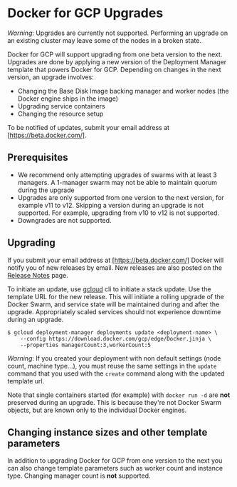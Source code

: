 <!--[metadata]>
+++
title = "Docker for GCP Upgrade"
description = "Docker for GCP Upgrade"
keywords = ["iaas, gcp"]
[menu.main]
identifier="docs-gcp-upgrade"
parent = "docs-gcp"
name = "Upgrading"
weight="300"
+++
<![end-metadata]-->

# Docker for GCP Upgrades

_Warning_: Upgrades are currently not supported. 
Performing an upgrade on an existing cluster may leave some of the nodes in a broken state. 

Docker for GCP will support upgrading from one beta version to the next. Upgrades
are done by applying a new version of the Deployment Manager template that
powers Docker for GCP. Depending on changes in the next version, an upgrade
involves:

 - Changing the Base Disk Image backing manager and worker nodes
   (the Docker engine ships in the image)
 - Upgrading service containers
 - Changing the resource setup

To be notified of updates, submit your email address at
[https://beta.docker.com/].

## Prerequisites

 - We recommend only attempting upgrades of swarms with at least 3 managers.
   A 1-manager swarm may not be able to maintain quorum during the upgrade
 - Upgrades are only supported from one version to the next version, for example
   v11 to v12. Skipping a version during an upgrade is not supported. For
   example, upgrading from v10 to v12 is not supported.
 - Downgrades are not supported.

## Upgrading

If you submit your email address at [https://beta.docker.com/] Docker will
notify you of new releases by email. New releases are also posted on the
[Release Notes] page.

To initiate an update, use [gcloud] cli to initiate a stack update. Use the
template URL for the new release. This will initiate a rolling upgrade of the
Docker Swarm, and service state will be maintained during and after the upgrade.
Appropriately scaled services should not experience downtime during an upgrade.

    $ gcloud deployment-manager deployments update <deployment-name> \
        --config https://download.docker.com/gcp/edge/Docker.jinja \
        --properties managerCount:3,workerCount:5

_Warning_: If you created your deployment with non default settings (node count,
machine type...), you must reuse the same settings in the `update` command that
you used with the `create` command along with the updated template url.

Note that single containers started (for example) with `docker run -d` are
**not** preserved during an upgrade. This is because they're not Docker Swarm
objects, but are known only to the individual Docker engines.

## Changing instance sizes and other template parameters

In addition to upgrading Docker for GCP from one version to the next you can
also change template parameters such as worker count and instance type.
Changing manager count is **not** supported.

 [https://beta.docker.com/]: https://beta.docker.com/
 [Release Notes]: https://beta.docker.com/docs/gcp/release-notes/
 [gcloud]: https://cloud.google.com/sdk/downloads
